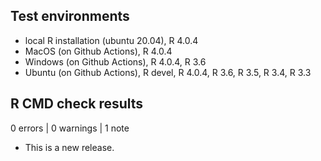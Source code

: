 ## Test environments

* local R installation (ubuntu 20.04), R 4.0.4
* MacOS (on Github Actions), R 4.0.4
* Windows (on Github Actions), R 4.0.4, R 3.6
* Ubuntu (on Github Actions), R devel, R 4.0.4, R 3.6, R 3.5, R 3.4, R 3.3

## R CMD check results

0 errors | 0 warnings | 1 note

* This is a new release.
